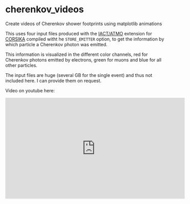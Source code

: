# cherenkov_videos
Create videos of Cherenkov shower footprints using matplotlib animations


This uses four input files produced with the [IACT/ATMO](https://www.mpi-hd.mpg.de/hfm/~bernlohr/iact-atmo/) extension for [CORSIKA](https://www.ikp.kit.edu/corsika/index.php) compiled witht he `STORE_EMITTER` option, to get the information
by which particle a Cherenkov photon was emitted.

This information is visualized in the different color channels, red for Cherenkov photons emitted by electrons, green for muons and blue for all other particles.

The input files are huge (several GB for the single event) and thus not included here.
I can provide them on request.

Video on youtube here:

<iframe width="560" height="315" src="https://www.youtube.com/embed/Kh8aYKp9e8c" frameborder="0" allow="accelerometer; autoplay; encrypted-media; gyroscope; picture-in-picture" allowfullscreen></iframe>
